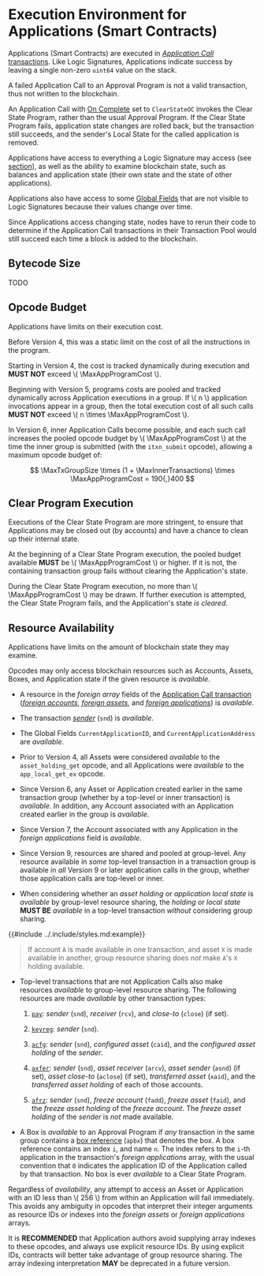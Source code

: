 $$
\newcommand \MaxAppProgramCost {\App_{c,\max}}
\newcommand \MaxTxGroupSize {GT_\max}
\newcommand \MaxInnerTransactions {\App_\mathrm{itxn}}
$$

# Execution Environment for Applications (Smart Contracts)

Applications (Smart Contracts) are executed in [_Application Call_ transactions]().
Like Logic Signatures, Applications indicate success by leaving a single non-zero
`uint64` value on the stack.

A failed Application Call to an Approval Program is not a valid transaction, thus
not written to the blockchain.

An Application Call with [On Complete]() set to `ClearStateOC` invokes the Clear
State Program, rather than the usual Approval Program. If the Clear State Program
fails, application state changes are rolled back, but the transaction still succeeds,
and the sender's Local State for the called application is removed.

Applications have access to everything a Logic Signature may access (see [section]()),
as well as the ability to examine blockchain state, such as balances and application
state (their own state and the state of other applications).

Applications also have access to some [Global Fields]() that are not visible to Logic
Signatures because their values change over time.

Since Applications access changing state, nodes have to rerun their code to determine
if the Application Call transactions in their Transaction Pool would still succeed
each time a block is added to the blockchain.

## Bytecode Size

TODO

## Opcode Budget

Applications have limits on their execution cost.

Before Version 4, this was a static limit on the cost of all the instructions in
the program.

Starting in Version 4, the cost is tracked dynamically during execution
and **MUST NOT** exceed \\( \MaxAppProgramCost \\).

Beginning with Version 5, programs costs are pooled and tracked dynamically across
Application executions in a group. If \\( n \\) application invocations appear in
a group, then the total execution cost of all such calls **MUST NOT** exceed \\( n \times \MaxAppProgramCost \\).

In Version 6, inner Application Calls become possible, and each such call increases
the pooled opcode budget by \\( \MaxAppProgramCost \\) at the time the inner group
is submitted (with the `itxn_submit` opcode), allowing a maximum opcode budget of:

$$
\MaxTxGroupSize \times (1 + \MaxInnerTransactions) \times \MaxAppProgramCost = 190{,}400
$$

## Clear Program Execution

Executions of the Clear State Program are more stringent, to ensure that Applications
may be closed out (by accounts) and have a chance to clean up their internal state.

At the beginning of a Clear State Program execution, the pooled budget available
**MUST** be \\( \MaxAppProgramCost \\) or higher. If it is not, the containing transaction
group fails without clearing the Application's state.

During the Clear State Program execution, no more than \\( \MaxAppProgramCost \\)
may be drawn. If further execution is attempted, the Clear State Program fails, and
the Application's state _is cleared_.

## Resource Availability

Applications have limits on the amount of blockchain state they may examine.

Opcodes may only access blockchain resources such as Accounts, Assets, Boxes, and
Application state if the given resource is _available_.

- A resource in the _foreign array_ fields of the [Application Call transaction]()
([_foreign accounts_](), [_foreign assets_](), and [_foreign applications_]()) is
_available_.

- The transaction [_sender_]() (`snd`) is _available_.

- The Global Fields `CurrentApplicationID`, and `CurrentApplicationAddress` are _available_.

- Prior to Version 4, all Assets were considered _available_ to the `asset_holding_get`
opcode, and all Applications were _available_ to the `app_local_get_ex` opcode.

- Since Version 6, any Asset or Application created earlier in the same transaction
group (whether by a top-level or inner transaction) is _available_. In addition,
any Account associated with an Application created earlier in the group is _available_.

- Since Version 7, the Account associated with any Application in the _foreign applications_
field is _available_.
   
- Since Version 9, resources are shared and pooled at group-level. Any resource
available in _some_ top-level transaction in a transaction group is available in
_all_ Version 9 or later application calls in the group, whether those application
calls are top-level or inner.

- When considering whether an _asset holding_ or _application local state_ is _available_
by group-level resource sharing, the _holding_ or _local state_ **MUST BE** _available_
in a top-level transaction _without_ considering group sharing.

{{#include ../.include/styles.md:example}}
> If account `A` is made available in one transaction, and asset `X` is made available
> in another, group resource sharing does _not_ make `A`'s `X` holding available.
     
- Top-level transactions that are not Application Calls also make resources _available_
to group-level resource sharing. The following resources are made _available_ by
other transaction types:

  1. [`pay`](): _sender_ (`snd`), _receiver_ (`rcv`), and _close-to_ (`close`) (if set).

  1. [`keyreg`](): _sender_ (`snd`).

  1. [`acfg`](): _sender_ (`snd`), _configured asset_ (`caid`), and the _configured
  asset holding_ of the _sender_.

  1. [`axfer`](): _sender_ (`snd`), _asset receiver_ (`arcv`), _asset sender_ (`asnd`)
  (if set), _asset close-to_ (`aclose`) (if set), _transferred asset_ (`xaid`), and
  the _transferred asset holding_ of each of those accounts.

  1. [`afrz`](): _sender_ (`snd`), _freeze account_ (`fadd`), _freeze asset_ (`faid`),
  and the _freeze asset holding_ of the _freeze account_. The _freeze asset holding_
  of the _sender_ is _not_ made available.

- A Box is _available_ to an Approval Program if _any_ transaction in the same group
contains a [box reference]() (`apbx`) that denotes the box. A box reference contains
an index `i`, and name `n`. The index refers to the `i`-th application in the transaction's
_foreign applications_ array, with the usual convention that `0` indicates the application
ID of the Application called by that transaction. No box is ever _available_ to a
Clear State Program.

Regardless of _availability_, any attempt to access an Asset or Application with
an ID less than \\( 256 \\) from within an Application will fail immediately. This
avoids any ambiguity in opcodes that interpret their integer arguments as resource
IDs _or_ indexes into the _foreign assets_ or _foreign applications_ arrays.

It is **RECOMMENDED** that Application authors avoid supplying array indexes to these 
opcodes, and always use explicit resource IDs. By using explicit IDs, contracts will
better take advantage of group resource sharing. The array indexing interpretation
**MAY** be deprecated in a future version.